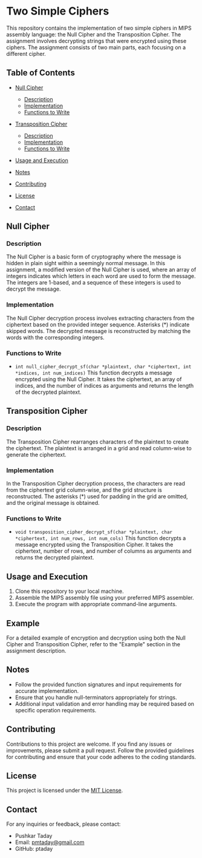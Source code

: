 # Two Simple Ciphers

This repository contains the implementation of two simple ciphers in MIPS assembly language: the Null Cipher and the Transposition Cipher. The assignment involves decrypting strings that were encrypted using these ciphers. The assignment consists of two main parts, each focusing on a different cipher.

## Table of Contents

- [Null Cipher](#null-cipher)
  - [Description](#description)
  - [Implementation](#implementation)
  - [Functions to Write](#functions-to-write)

- [Transposition Cipher](#transposition-cipher)
  - [Description](#description)
  - [Implementation](#implementation)
  - [Functions to Write](#functions-to-write)

- [Usage and Execution](#usage-and-execution)
- [Notes](#notes)
- [Contributing](#contributing)
- [License](#license)
- [Contact](#contact)

## Null Cipher

### Description

The Null Cipher is a basic form of cryptography where the message is hidden in plain sight within a seemingly normal message. In this assignment, a modified version of the Null Cipher is used, where an array of integers indicates which letters in each word are used to form the message. The integers are 1-based, and a sequence of these integers is used to decrypt the message.

### Implementation

The Null Cipher decryption process involves extracting characters from the ciphertext based on the provided integer sequence. Asterisks (*) indicate skipped words. The decrypted message is reconstructed by matching the words with the corresponding integers.

### Functions to Write

- `int null_cipher_decrypt_sf(char *plaintext, char *ciphertext, int *indices, int num_indices)`
  This function decrypts a message encrypted using the Null Cipher. It takes the ciphertext, an array of indices, and the number of indices as arguments and returns the length of the decrypted plaintext.

## Transposition Cipher

### Description

The Transposition Cipher rearranges characters of the plaintext to create the ciphertext. The plaintext is arranged in a grid and read column-wise to generate the ciphertext.

### Implementation

In the Transposition Cipher decryption process, the characters are read from the ciphertext grid column-wise, and the grid structure is reconstructed. The asterisks (*) used for padding in the grid are omitted, and the original message is obtained.

### Functions to Write

- `void transposition_cipher_decrypt_sf(char *plaintext, char *ciphertext, int num_rows, int num_cols)`
  This function decrypts a message encrypted using the Transposition Cipher. It takes the ciphertext, number of rows, and number of columns as arguments and returns the decrypted plaintext.

## Usage and Execution

1. Clone this repository to your local machine.
2. Assemble the MIPS assembly file using your preferred MIPS assembler.
3. Execute the program with appropriate command-line arguments.

## Example

For a detailed example of encryption and decryption using both the Null Cipher and Transposition Cipher, refer to the "Example" section in the assignment description.

## Notes

- Follow the provided function signatures and input requirements for accurate implementation.
- Ensure that you handle null-terminators appropriately for strings.
- Additional input validation and error handling may be required based on specific operation requirements.

## Contributing

Contributions to this project are welcome. If you find any issues or improvements, please submit a pull request. Follow the provided guidelines for contributing and ensure that your code adheres to the coding standards.

## License

This project is licensed under the [MIT License](LICENSE).

## Contact

For any inquiries or feedback, please contact:
- Pushkar Taday
- Email: pmtaday@gmail.com
- GitHub: ptaday
